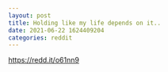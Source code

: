 ```yaml
--- 
layout: post 
title: Holding like my life depends on it.. 
date: 2021-06-22 1624409204 
categories: reddit 
--- 
```

https://redd.it/o61nn9